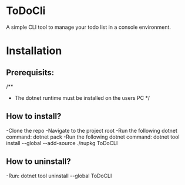 # ToDoCli
A simple CLI tool to manage your todo list in a console environment.

# Installation
## Prerequisits:
/**
  * The dotnet runtime must be installed on the users PC
  */
## How to install?
  -Clone the repo
  -Navigate to the project root
  -Run the following dotnet command: dotnet pack
  -Run the following dotnet command: dotnet tool install --global --add-source ./nupkg ToDoCLI
  
## How to uninstall?
  -Run: dotnet tool uninstall --global ToDoCLI

